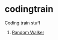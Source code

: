 # codingtrain
Coding train stuff

1. [Random Walker](https://trezp.github.io/codingtrainbow/random_walker/index.html)